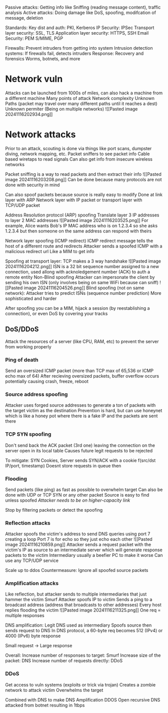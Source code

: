 Passive attacks: Getting info like Sniffing (reading message content), traffic analysis 
Active attacks: Doing damage like DoS, spoofing, modifcation of message, deletion

Standards:
	Key dist and auth: PKI, Kerberos
	IP Security: IPSec
	Transport layer security: SSL, TLS
	Application layer security: HTTPS, SSH
	Email Security: PEM S/MIME, PGP

Firewalls: Prevent intruders from getting into system
Intrusion detection systems: If firewalls fail, detects intruders
Response: Recovery and forensics 
Worms, botnets, and more

# Network vuln

Attacks can be launched from 1000s of miles, can also hack a machine from a different machine
Many points of attack
Network complexity
Unknown Paths (packet may travel over many different paths until it reaches a dest)
Unknown permiter (Being on multiple networks)
	![[Pasted image 20241116202934.png]]


# Network attacks
Prior to an attack, scouting is done via things like port scans, dumpster diving, network mapping, etc.
	Packet sniffers to see packet info
	Cable based wiretaps to read signals
	Can also get info from insecure wireless networks

Packet sniffing is a way to read packets and then extract their info
	![[Pasted image 20241116203208.png]]
	Can be done because many protocols are not done with security in mind

Can also spoof packets because source is really easy to modify 
	Done at link layer with ARP
	Network layer with IP packet
	or transport layer with TCP/UDP packet

Address Resolution protocol (ARP) spoofing
	Translate layer 3 IP addresses to layer 2 MAC addresses
	![[Pasted image 20241116203525.png]]
	For example, Alice wants Bob's IP MAC address who is on 1.2.3.4 so she asks 1.2.3.4 but then someone on the same address can respond with theirs 

Network layer spoofing (ICMP redirect)
	ICMP redirect message tells the host of a different route and redirects
	Attacker sends a spoofed ICMP with a malicious redirect url 
	Like a MIM to get info


Spoofing at transport layer:
	TCP makes a 3 way handshake
	![[Pasted image 20241116204212.png]]
	ISN is a 32 bit sequence number assigned to a new connection, used allong with acknoledgement number (ACK) to auth a remote entity
	Non-Blind spoofing
		Attacker can impersonate the client by sending his own ISN (only involves being on same WiFi because can sniff)
		![[Pasted image 20241116204526.png]]
	Blind spoofing (not on same network):
		Attacker tries to predict ISNs (sequence number prediction)
		More sophisticated and harder

After spoofing you can be a MIM, hijack a session (by reestablishing a connection), or even DoS by covering your tracks 


## DoS/DDoS
Attack the resources of a server (like CPU, RAM, etc) to prevent the server from working properly

### Ping of death
Send an oversized ICMP packet (more than TCP max of 65,536 or ICMP echo max of 64)
After recieving oversized packets, buffer overflow occurs potentially causing crash, freeze, reboot

### Source address spoofing
Attacker uses forged source addresses to generate a ton of packets with the target victim as the destination
Prevention is hard, but can use honeynet which is like a honey pot where there is a fake IP and the packets are sent there


### TCP SYN spoofing
Don't send back the ACK packet (3rd one) leaving the connection on the server open in its local table
Causes future legit requests to be rejected

To mitigate: SYN Cookies, Server sends SYN/ACK with a cookie 
	f(src/dst IP/port, timestamp)
	Doesnt store requests in queue then


### Flooding
Send packets (like ping) as fast as possible to overwhelm target
Can also be done with UDP or TCP SYN or any other packet 
Source is easy to find unless spoofed
*Attacker needs to be on higher-capacity link*

Stop by filtering packets or detect the spoofing


### Reflection attacks
Attacker spoofs the victim's address to send DNS queries using port 7 creating a loop
	Port 7 is for echo so they just echo each other
	![[Pasted image 20241116210859.png]]
Attacker sends a request packet with the victim's IP as source to an intermediate server which will generate response packets to the victim
	Intermediary usually a beefier PC to make it worse
Can use any TCP/UDP service

Scale up to ddos
Countermeasure: Ignore all spoofed source packets

### Amplification attacks
Like reflection, but attacker sends to multiple intermediaries that just hammer the victim
Smurf
	Attacker spoofs IP to victim
	Sends a ping to a broadcast address (address that broadcasts to other addresses)
	Every host replies flooding the victim
	![[Pasted image 20241116211325.png]]
One req = multiple responses


DNS amplification:
	Legit DNS used as intermediary 
	Spoofs source then sends request to DNS
	In DNS protocol, a 60-byte req becomes 512 (IPv4) or 4000 (IPv6) byte response

Small request -> Large response

Overall:
	Increase number of responses to target: Smurf
	Increase size of the packet: DNS
	Increase number of requests directly: DDoS

### DDoS
Get access to vuln systems (exploits or trick via trojan)
Creates a zombie network to attack victim
Overwhelms the target

Combined with DNS to make DNS Amplification DDOS
	Open recursive DNS attacked from botnet resulting in 1tbps 
